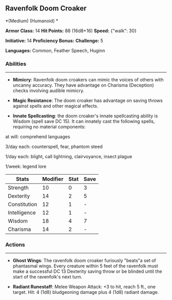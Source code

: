 ## Ravenfolk Doom Croaker
*(Medium) (Humanoid) *

**Armor Class:** 14
**Hit Points:** 88 (16d8+16)
**Speed:** {"walk": 30}

**Initiative:** 14
**Proficiency Bonus:**
**Challenge:** 5

**Languages:** Common, Feather Speech, Huginn

### Abilities
 --- 
- **Mimicry**: Ravenfolk doom croakers can mimic the voices of others with uncanny accuracy. They have advantage on Charisma (Deception) checks involving audible mimicry.

- **Magic Resistance**: The doom croaker has advantage on saving throws against spells and other magical effects.

- **Innate Spellcasting**: the doom croaker's innate spellcasting ability is Wisdom (spell save DC 15). It can innately cast the following spells, requiring no material components:

at will: comprehend languages

3/day each: counterspell, fear, phantom steed

1/day each: blight, call lightning, clairvoyance, insect plague

1/week: legend lore



| Stats | Modifier | Stat | Save
| ---- | ---- | ---- | ---- |
| Strength | 10 | 0 | 3 |
| Dexterity | 14 | 2 | 5 |
| Constitution | 12 | 1 | - |
| Intelligence | 12 | 1 | - |
| Wisdom | 18 | 4 | 7 |
| Charisma | 14 | 2 | - |

### Actions
 --- 
- **Ghost Wings**: The ravenfolk doom croaker furiously "beats"a set of phantasmal wings. Every creature within 5 feet of the ravenfolk must make a successful DC 13 Dexterity saving throw or be blinded until the start of the ravenfolk's next turn.

- **Radiant Runestaff**: Melee Weapon Attack: +3 to hit, reach 5 ft., one target. Hit: 4 (1d8) bludgeoning damage plus 4 (1d8) radiant damage.

